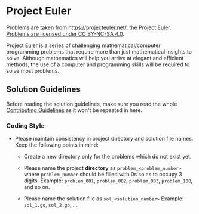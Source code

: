 # Project Euler

Problems are taken from https://projecteuler.net/, the Project Euler. [Problems are licensed under CC BY-NC-SA 4.0](https://projecteuler.net/copyright).

Project Euler is a series of challenging mathematical/computer programming problems that require more than just mathematical
insights to solve. Although mathematics will help you arrive at elegant and efficient methods, the use of a computer and programming skills will be required to solve most problems.

## Solution Guidelines

Before reading the solution guidelines, make sure you read the whole [Contributing Guidelines](https://github.com/TheAlgorithms/Go/blob/master/CONTRIBUTING.md) as it won't be repeated in here. 

### Coding Style

* Please maintain consistency in project directory and solution file names. Keep the following points in mind:
  * Create a new directory only for the problems which do not exist yet.
  * Please name the project **directory** as `problem_<problem_number>` where `problem_number` should be filled with 0s so as to occupy 3 digits. Example: `problem_001`, `problem_002`, `problem_003`, `problem_100`, and so on.

  * Please name the solution file as `sol_<solution_number>` Example: `sol_1.go`, `sol_2.go`, ...

